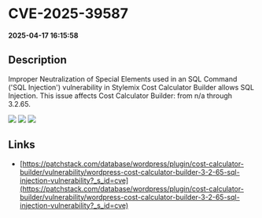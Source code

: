 # CVE-2025-39587

**2025-04-17 16:15:58**

## Description
Improper Neutralization of Special Elements used in an SQL Command ('SQL Injection') vulnerability in Stylemix Cost Calculator Builder allows SQL Injection. This issue affects Cost Calculator Builder: from n/a through 3.2.65.

![](https://img.shields.io/static/v1?label=Score&message=9.3&color=red)
![](https://img.shields.io/static/v1?label=Severity&message=CRITICAL&color=red)
![](https://img.shields.io/static/v1?label=CWE&message=SQL&color=green)

## Links
- [https://patchstack.com/database/wordpress/plugin/cost-calculator-builder/vulnerability/wordpress-cost-calculator-builder-3-2-65-sql-injection-vulnerability?_s_id=cve](https://patchstack.com/database/wordpress/plugin/cost-calculator-builder/vulnerability/wordpress-cost-calculator-builder-3-2-65-sql-injection-vulnerability?_s_id=cve)
